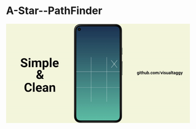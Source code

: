# A-Star--PathFinder
![project-demo](https://github.com/Visualtaggy/Minimalist-TicTacToe-Android/blob/master/demo.gif)
